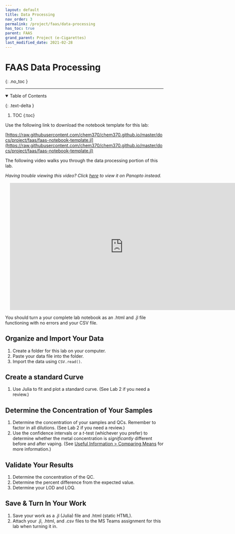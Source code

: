 ```yaml
---
layout: default
title: Data Processing
nav_order: 3
permalink: /project/faas/data-processing
has_toc: true
parent: FAAS
grand_parent: Project (e-Cigarettes)
last_modified_date: 2021-02-28
---
```


# FAAS Data Processing
{: .no_toc  }

----

<details open markdown="block">
  <summary>
  Table of Contents
  </summary>

  {: .text-delta }
1. TOC
{:toc}
</details>

Use the following link to download the notebook template for this lab:

[https://raw.githubusercontent.com/chem370/chem370.github.io/master/docs/project/faas/faas-notebook-template.jl](https://raw.githubusercontent.com/chem370/chem370.github.io/master/docs/project/faas/faas-notebook-template.jl)

The following video walks you through the data processing portion of this lab.

*Having trouble viewing this video?  Click [here](https://wcu.hosted.panopto.com/Panopto/Pages/Viewer.aspx?id=1128fb69-b734-4f43-ba36-ace500f7cb2a) to view it on Panopto instead.*

<iframe src="https://wcu.hosted.panopto.com/Panopto/Pages/Embed.aspx?id=aedc7087-71e6-4069-b131-ace6011333a6&autoplay=false&offerviewer=true&showtitle=true&showbrand=false&start=0&interactivity=all" height="405" width="720" frameBorder = "0" style="border: 0px solid #464646; display: block; margin: 15px;" allowfullscreen allow="autoplay"></iframe>

<div class = "tip">
You should turn a your complete lab notebook as an .html and .jl file functioning with no errors and your CSV file.
</div>

## Organize and Import Your Data

1. Create a folder for this lab on your computer.
1. Paste your data file into the folder.
1. Import the data using `CSV.read()`.

## Create a standard Curve

1. Use Julia to fit and plot a standard curve.  (See Lab 2 if you need a review.)

## Determine the Concentration of Your Samples

1. Determine the concentration of your samples and QCs.  Remember to factor in all dilutions.  (See Lab 2 if you need a review.)
1. Use the confidence intervals or a *t*-test (whichever you prefer) to determine whether the metal concentration is *significantly* different before and after vaping. (See [Useful Information > Comparing Means]({{site.url}}/useful-info/statistics#comparing-means) for more information.)

## Validate Your Results

1. Determine the concentration of the QC.
1. Determine the percent difference from the expected value.
1. Determine your LOD and LOQ.

## Save & Turn In Your Work

1. Save your work as a .jl (Julia) file and .html (static HTML).
1. Attach your .jl, .html, and .csv files to the MS Teams assignment for this lab when turning it in.
